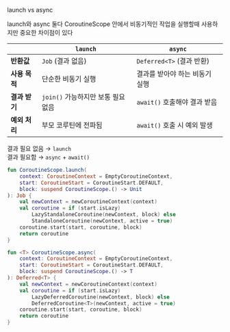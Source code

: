 launch vs async

launch와 async 둘다 CoroutineScope 안에서 비동기적인 작업을 실행할때 사용하지만 중요한 차이점이 있다

|  | `launch` | `async` |
|---|---|---|
| **반환값** | `Job` (결과 없음) | `Deferred<T>` (결과 반환) |
| **사용 목적** | 단순한 비동기 실행 | 결과를 받아야 하는 비동기 실행 |
| **결과 받기** | `join()` 가능하지만 보통 필요 없음 | `await()` 호출해야 결과 받음 |
| **예외 처리** | 부모 코루틴에 전파됨 | `await()` 호출 시 예외 발생 |

결과 필요 없음 → `launch`  
결과 필요함 → `async` + `await()`

```kotlin
fun CoroutineScope.launch(
    context: CoroutineContext = EmptyCoroutineContext,
    start: CoroutineStart = CoroutineStart.DEFAULT,
    block: suspend CoroutineScope.() -> Unit
): Job {
    val newContext = newCoroutineContext(context)
    val coroutine = if (start.isLazy)
        LazyStandaloneCoroutine(newContext, block) else
        StandaloneCoroutine(newContext, active = true)
    coroutine.start(start, coroutine, block)
    return coroutine
}
```

```kotlin
fun <T> CoroutineScope.async(
    context: CoroutineContext = EmptyCoroutineContext,
    start: CoroutineStart = CoroutineStart.DEFAULT,
    block: suspend CoroutineScope.() -> T
): Deferred<T> {
    val newContext = newCoroutineContext(context)
    val coroutine = if (start.isLazy)
        LazyDeferredCoroutine(newContext, block) else
        DeferredCoroutine<T>(newContext, active = true)
    coroutine.start(start, coroutine, block)
    return coroutine
}
```